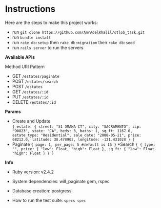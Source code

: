 # Instructions
Here are the steps to make this project works:

* run `git clone https://github.com/AmrAdelKhalil/otlob_task.git`
* run `bundle install`
* run `rake db:setup` then `rake db:migration` then `rake db:seed`
* run `rails server` to run the servers


**Available APIs**

  Method   URI Pattern                 
*  GET    `/estates/paginate`           
*  POST   `/estates/search `                
*  POST   `/estates`         
*  GET    `/estates/:id`           
*  PUT    `/estates/:id`     
*  DELETE `/estates/:id`

**Params**

* Create and Update  
`{
  estate: {
    street: "51 OMAHA CT", city: "SACRAMENTO", zip: "90823", state: "CA", beds: 3, baths: 1, sq_ft: 1167.0, estate_type: "Residential", sale_date: "2008-05-21", price: 68212.0, latitude: 38.478902, longitude: -121.431028
  }
}`
* Paginate
`{
  page: 1,
  per_page: 5 #default is 15
}`
*Search
`{
    {
      type: "",
      price: {
        "low": Float,
        "high": Float
      },
      sq_ft: {
        "low": Float.
        "high": Float
      }
    }
}`

**Info**

* Ruby version: v2.4.2

* System dependencies: will_paginate gem, rspec

* Database creation: postgress

* How to run the test suite: `specs spec`
